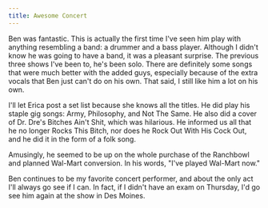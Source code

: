 ```yaml
---
title: Awesome Concert
---
```

Ben was fantastic. This is actually the first time I've seen him play with
anything resembling a band: a drummer and a bass player. Although I didn't
know he was going to have a band, it was a pleasant surprise. The previous
three shows I've been to, he's been solo. There are definitely some songs that
were much better with the added guys, especially because of the extra vocals
that Ben just can't do on his own. That said, I still like him a lot on his
own.

I'll let Erica post a set list because she knows all the titles. He did play
his staple gig songs: Army, Philosophy, and Not The Same. He also did a cover
of Dr. Dre's Bitches Ain't Shit, which was hilarious. He informed us all that
he no longer Rocks This Bitch, nor does he Rock Out With His Cock Out, and he
did it in the form of a folk song.

Amusingly, he seemed to be up on the whole purchase of the Ranchbowl and
planned Wal-Mart conversion. In his words, "I've played Wal-Mart now."

Ben continues to be my favorite concert performer, and about the only act I'll
always go see if I can. In fact, if I didn't have an exam on Thursday, I'd go
see him again at the show in Des Moines.

